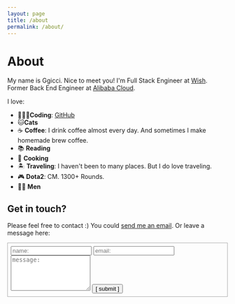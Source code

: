 ```yaml
---
layout: page
title: /about
permalink: /about/
---
```


<style>
.contact-form {
  border: 1px solid #AAA;
  padding: 0.5em;
  margin: 1em auto;
}
</style>

# About

My name is Ggicci. Nice to meet you! I'm Full Stack Engineer at [Wish](https://www.wish.com). Former Back End Engineer at [Alibaba Cloud](https://www.aliyun.com).

I love:

- 👨🏻‍💻**Coding**: [GitHub](https://github.com/ggicci)
- 🐱**Cats**
- ☕️ **Coffee**: I drink coffee almost every day. And sometimes I make homemade brew coffee.
- 📚 **Reading**
- 🍳 **Cooking**
- 🏝 **Traveling**: I haven't been to many places. But I do love traveling.
- 🎮 **Dota2**: CM. 1300+ Rounds.
- 🧜‍♂️ **Men**

## Get in touch?

Please feel free to contact :) You could <a href="mailto:ggicci.t@gmail.com?subject=%5BMail%20from%20ggicci.me%5D%20">send me an email</a>. Or leave a message here:

<form action="https://submit-form.com/iQMOWolN93YV6pcsXBOd6" target="_self" class="contact-form">
    <input type="text" id="name" name="name" placeholder="name:" autocomplete="off">
    <input type="text" id="email" name="email" placeholder="email:" autocomplete="off">
    <textarea rows="5" id="message" name="message" placeholder="message:" autocomplete="off"></textarea>
    <input type="submit" value="[ submit ]">
</form>
